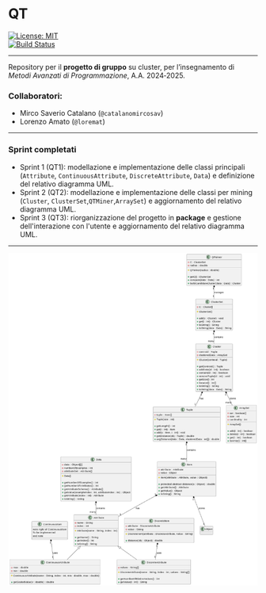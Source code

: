 # QT

[![License: MIT](https://img.shields.io/badge/License-MIT-blue.svg)](LICENSE)  
[![Build Status](https://img.shields.io/badge/build-passing-brightgreen)]()

___

Repository per il **progetto di gruppo** su cluster, per l’insegnamento di *Metodi Avanzati di Programmazione*, A.A. 2024‑2025.

### Collaboratori:
- Mirco Saverio Catalano (`@catalanomircosav`)
- Lorenzo Amato (`@loremat`)

___

### Sprint completati
- Sprint 1 (QT1): modellazione e implementazione delle classi principali (`Attribute`, `ContinuousAttribute`, `DiscreteAttribute`, `Data`) e definizione del relativo diagramma UML.
- Sprint 2 (QT2): modellazione e implementazione delle classi per mining (`Cluster`, `ClusterSet`,`QTMiner`,`ArraySet`) e
aggiornamento del relativo diagramma UML.
- Sprint 3 (QT3): riorganizzazione del progetto in **package** e gestione dell'interazione con l'utente e aggiornamento del relativo diagramma UML.
___

![Diagramma UML delle classi](./assets/uml_qt3.png)